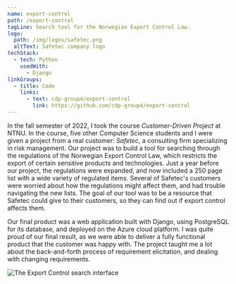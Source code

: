```yaml
---
name: export-control
path: /export-control
tagLine: Search tool for the Norwegian Export Control Law.
logo:
  path: /img/logos/safetec.png
  altText: Safetec company logo
techStack:
  - tech: Python
    usedWith:
      - Django
linkGroups:
  - title: Code
    links:
      - text: cdp-group4/export-control
        link: https://github.com/cdp-group4/export-control
---
```


In the fall semester of 2022, I took the course _Customer-Driven Project_ at NTNU. In the course,
five other Computer Science students and I were given a project from a real customer: _Safetec_, a
consulting firm specializing in risk management. Our project was to build a tool for searching
through the regulations of the Norwegian Export Control Law, which restricts the export of certain
sensitive products and technologies. Just a year before our project, the regulations were expanded,
and now included a 250 page list with a wide variety of regulated items. Several of Safetec's
customers were worried about how the regulations might affect them, and had trouble navigating the
new lists. The goal of our tool was to be a resource that Safetec could give to their customers, so
they can find out if export control affects them.

Our final product was a web application built with Django, using PostgreSQL for its database, and
deployed on the Azure cloud platform. I was quite proud of our final result, as we were able to
deliver a fully functional product that the customer was happy with. The project taught me a lot
about the back-and-forth process of requirement elicitation, and dealing with changing requirements.

![The Export Control search interface](/img/screenshots/export-control.png)
